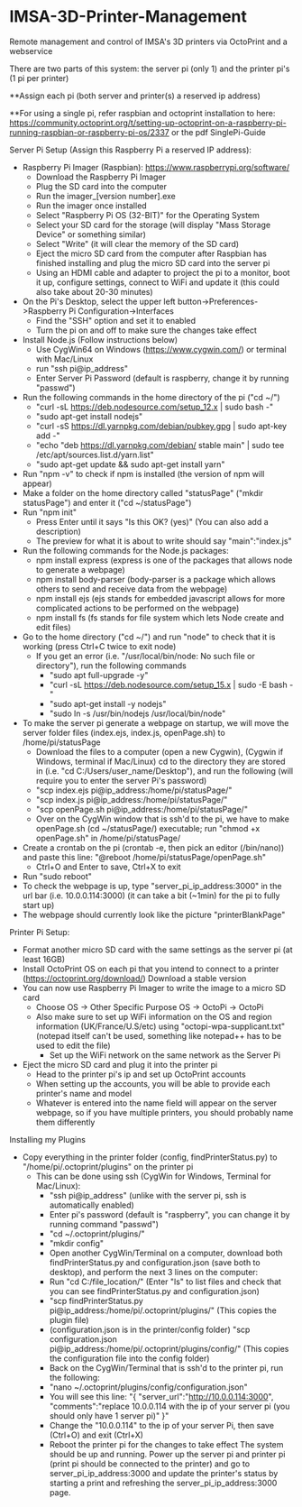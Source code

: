 # IMSA-3D-Printer-Management
Remote management and control of IMSA's 3D printers via OctoPrint and a webservice

There are two parts of this system: the server pi (only 1) and the printer pi's (1 pi per printer)

 **Assign each pi (both server and printer(s) a reserved ip address)
 
 **For using a single pi, refer raspbian and octoprint installation to here: https://community.octoprint.org/t/setting-up-octoprint-on-a-raspberry-pi-running-raspbian-or-raspberry-pi-os/2337 or the pdf SinglePi-Guide

Server Pi Setup (Assign this Raspberry Pi a reserved IP address):

* Raspberry Pi Imager (Raspbian): https://www.raspberrypi.org/software/
  - Download the Raspberry Pi Imager
  - Plug the SD card into the computer
  - Run the imager_[version number].exe
  - Run the imager once installed
  - Select "Raspberry Pi OS (32-BIT)" for the Operating System
  - Select your SD card for the storage (will display "Mass Storage Device" or something similar)
  - Select "Write" (it will clear the memory of the SD card)
  - Eject the micro SD card from the computer after Raspbian has finished installing and plug the micro SD card into the server pi
  - Using an HDMI cable and adapter to project the pi to a monitor, boot it up, configure settings, connect to WiFi and update it (this could also take about 20-30 minutes)
* On the Pi's Desktop, select the upper left button->Preferences->Raspberry Pi Configuration->Interfaces
  - Find the "SSH" option and set it to enabled
  - Turn the pi on and off to make sure the changes take effect 
* Install Node.js (Follow instructions below) 
  - Use CygWin64 on Windows (https://www.cygwin.com/) or terminal with Mac/Linux
  - run "ssh pi@ip_address"
  - Enter Server Pi Password (default is raspberry, change it by running "passwd")
* Run the following commands in the home directory of the pi ("cd ~/")
  - "curl -sL https://deb.nodesource.com/setup_12.x | sudo bash -"
  - "sudo apt-get install nodejs"
  - "curl -sS https://dl.yarnpkg.com/debian/pubkey.gpg | sudo apt-key add -"
  - "echo "deb https://dl.yarnpkg.com/debian/ stable main" | sudo tee /etc/apt/sources.list.d/yarn.list"
  - "sudo apt-get update && sudo apt-get install yarn"
* Run "npm -v" to check if npm is installed (the version of npm will appear)
* Make a folder on the home directory called "statusPage" ("mkdir statusPage") and enter it ("cd ~/statusPage")
* Run "npm init"
  - Press Enter until it says "Is this OK? (yes)" (You can also add a description)
  - The preview for what it is about to write should say "main":"index.js"
* Run the following commands for the Node.js packages: 
  - npm install express (express is one of the packages that allows node to generate a webpage)
  - npm install body-parser (body-parser is a package which allows others to send and receive data from the webpage)
  - npm install ejs (ejs stands for embedded javascript allows for more complicated actions to be performed on the webpage)
  - npm install fs (fs stands for file system which lets Node create and edit files)
* Go to the home directory ("cd ~/") and run "node" to check that it is working (press Ctrl+C twice to exit node)
  - If you get an error (i.e. "/usr/local/bin/node: No such file or directory"), run the following commands
    - "sudo apt full-upgrade -y"
    - "curl -sL https://deb.nodesource.com/setup_15.x | sudo -E bash -"
    - "sudo apt-get install -y nodejs"
    - "sudo ln -s /usr/bin/nodejs /usr/local/bin/node"
* To make the server pi generate a webpage on startup, we will move the server folder files (index.ejs, index.js, openPage.sh) to /home/pi/statusPage
  - Download the files to a computer (open a new Cygwin), (Cygwin if Windows, terminal if Mac/Linux) cd to the directory they are stored in (i.e. "cd C:/Users/user_name/Desktop"), and run the following (will require you to enter the server Pi's password)
  - "scp index.ejs pi@ip_address:/home/pi/statusPage/"
  - "scp index.js pi@ip_address:/home/pi/statusPage/"
  - "scp openPage.sh pi@ip_address:/home/pi/statusPage/"
  - Over on the CygWin window that is ssh'd to the pi, we have to make openPage.sh (cd ~/statusPage/) executable; run "chmod +x openPage.sh" in /home/pi/statusPage/
* Create a crontab on the pi (crontab -e, then pick an editor (/bin/nano)) and paste this line: "@reboot /home/pi/statusPage/openPage.sh"
  - Ctrl+O and Enter to save, Ctrl+X to exit
* Run "sudo reboot"
* To check the webpage is up, type "server_pi_ip_address:3000" in the url bar (i.e. 10.0.0.114:3000) (it can take a bit (~1min) for the pi to fully start up)
* The webpage should currently look like the picture "printerBlankPage"

Printer Pi Setup:

* Format another micro SD card with the same settings as the server pi (at least 16GB)
* Install OctoPrint OS on each pi that you intend to connect to a printer (https://octoprint.org/download/) Download a stable version
* You can now use Raspberry Pi Imager to write the image to a micro SD card
  - Choose OS -> Other Specific Purpose OS -> OctoPi -> OctoPi
  - Also make sure to set up WiFi information on the OS and region information (UK/France/U.S/etc) using "octopi-wpa-supplicant.txt" (notepad itself can't be used, something like notepad++ has to be used to edit the file)
    - Set up the WiFi network on the same network as the Server Pi
* Eject the micro SD card and plug it into the printer pi
  - Head to the printer pi's ip and set up OctoPrint accounts
  - When setting up the accounts, you will be able to provide each printer's name and model
  - Whatever is entered into the name field will appear on the server webpage, so if you have multiple printers, you should probably name them differently

Installing my Plugins
* Copy everything in the printer folder (config, findPrinterStatus.py) to "/home/pi/.octoprint/plugins" on the printer pi
  - This can be done using ssh (CygWin for Windows, Terminal for Mac/Linux):
    - "ssh pi@ip_address" (unlike with the server pi, ssh is automatically enabled)
    - Enter pi's password (default is "raspberry", you can change it by running command "passwd")
    - "cd ~/.octoprint/plugins/"
    - "mkdir config"
    - Open another CygWin/Terminal on a computer, download both findPrinterStatus.py and configuration.json (save both to desktop), and perform the next 3 lines on the computer:
    - Run "cd C:/file_location/" (Enter "ls" to list files and check that you can see findPrinterStatus.py and configuration.json)
    - "scp findPrinterStatus.py pi@ip_address:/home/pi/.octoprint/plugins/" (This copies the plugin file)
    - (configuration.json is in the printer/config folder) "scp configuration.json pi@ip_address:/home/pi/.octoprint/plugins/config/" (This copies the configuration file into the config folder)
    - Back on the CygWin/Terminal that is ssh'd to the printer pi, run the following:
    - "nano ~/.octoprint/plugins/config/configuration.json"
    - You will see this line: "{ "server_url":"http://10.0.0.114:3000", "comments":"replace 10.0.0.114 with the ip of your server pi (you should only have 1 server pi)" }"
    - Change the "10.0.0.114" to the ip of your server Pi, then save (Ctrl+O) and exit (Ctrl+X)
    - Reboot the printer pi for the changes to take effect
The system should be up and running. Power up the server pi and printer pi (print pi should be connected to the printer) and go to server_pi_ip_address:3000 and update the printer's status by starting a print and refreshing the server_pi_ip_address:3000 page.
